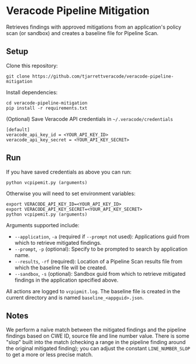 # Veracode Pipeline Mitigation

Retrieves findings with approved mitigations from an application's policy scan (or sandbox) and creates a baseline file for Pipeline Scan.  

## Setup

Clone this repository:

    git clone https://github.com/tjarrettveracode/veracode-pipeline-mitigation

Install dependencies:

    cd veracode-pipeline-mitigation
    pip install -r requirements.txt

(Optional) Save Veracode API credentials in `~/.veracode/credentials`

    [default]
    veracode_api_key_id = <YOUR_API_KEY_ID>
    veracode_api_key_secret = <YOUR_API_KEY_SECRET>

## Run

If you have saved credentials as above you can run:

    python vcpipemit.py (arguments)

Otherwise you will need to set environment variables:

    export VERACODE_API_KEY_ID=<YOUR_API_KEY_ID>
    export VERACODE_API_KEY_SECRET=<YOUR_API_KEY_SECRET>
    python vcpipemit.py (arguments)

Arguments supported include:

* `--application`, `-a`  (required if `--prompt` not used): Applications guid from which to retrieve mitigated findings.
* `--prompt`, `-p` (optional): Specify to be prompted to search by application name.
* `--results`, `-rf` (required): Location of a Pipeline Scan results file from which the baseline file will be created.
* `--sandbox`, `-s` (optional): Sandbox guid from which to retrieve mitigated findings in the application specified above.

All actions are logged to `vcpipmit.log`. The baseline file is created in the current directory and is named `baseline_<appguid>.json`.

## Notes

We perform a naïve match between the mitigated findings and the pipeline findings based on CWE ID, source file and line number value. There is some
"slop" built into the match (checking a range in the pipeline finding around the original mitigated finding); you can adjust the constant
`LINE_NUMBER_SLOP` to get a more or less precise match.
